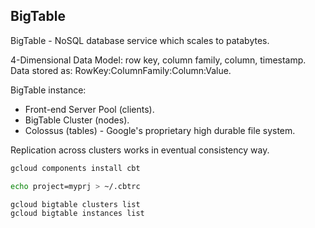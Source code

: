 BigTable
-

BigTable - NoSQL database service which scales to patabytes.

4-Dimensional Data Model: row key, column family, column, timestamp.
Data stored as: RowKey:ColumnFamily:Column:Value.

BigTable instance:
* Front-end Server Pool (clients).
* BigTable Cluster (nodes).
* Colossus (tables) - Google's proprietary high durable file system.

Replication across clusters works in eventual consistency way.

````sh
gcloud components install cbt

echo project=myprj > ~/.cbtrc

gcloud bigtable clusters list
gcloud bigtable instances list
````
